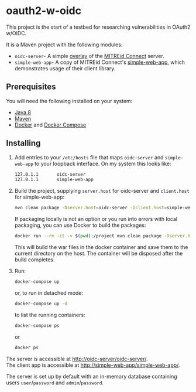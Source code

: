 # oauth2-w-oidc

This project is the start of a testbed for researching vulnerabilities in OAuth2 w/OIDC.

It is a Maven project with the following modules:

- ```oidc-server```- A simple [overlay](https://github.com/mitreid-connect/OpenID-Connect-Java-Spring-Server/wiki/Maven-Overlay-Project-How-To) of the [MITREid Connect](https://github.com/mitreid-connect/OpenID-Connect-Java-Spring-Server) server.
- ```simple-web-app```- A copy of MITREid Connect's [simple-web-app](https://github.com/mitreid-connect/simple-web-app), which demonstrates usage of their client library.

## Prerequisites

You will need the following installed on your system:

- [Java 8](http://www.oracle.com/technetwork/java/javase/downloads/jdk8-downloads-2133151.html)
- [Maven](https://maven.apache.org/)
- [Docker](https://www.docker.com/) and [Docker Compose](https://docs.docker.com/compose/)

## Installing

1. Add entries to your ```/etc/hosts``` file that maps ```oidc-server``` and ```simple-web-app``` to your loopback interface. On my system this looks like:

    ```bash
    127.0.1.1       oidc-server
    127.0.1.1       simple-web-app
    ```

2. Build the project, supplying ```server.host``` for oidc-server and ```client.host``` for simple-web-app:

    ```bash
    mvn clean package -Dserver.host=oidc-server -Dclient.host=simple-web-app
    ```

    If packaging locally is not an option or you run into errors with local packaging, you can use Docker to build the packages:

    ```bash
    docker run --rm -it -v $(pwd):/project mvn clean package -Dserver.host=oidc-server -Dclient.host=simple-web-app 
    ```

    This will build the war files in the docker container and save them to the current directory on the host. The container will be disposed after the build completes.

2. Run:

    ```bash
    docker-compose up
    ```
    or, to run in detached mode:

    ```bash
    docker-compose up -d
    ```
    to list the running containers:
    ```bash
    docker-compose ps
    ```
    or

    ```bash
    docker ps
    ```

The server is accessible at [http://oidc-server/oidc-server/](http://oidc-server/oidc-server/).  
The client app is accessible at [http://simple-web-app/simple-web-app/](http://simple-web-app/simple-web-app/).

The server is set up by default with an in-memory database containing users `user`/`password` and `admin`/`password`.
